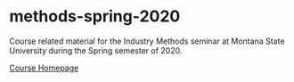# methods-spring-2020
Course related material for the Industry Methods seminar at Montana State University during the Spring semester of 2020.

[Course Homepage](http://www.cs.montana.edu/~grayd/methods-spring-2020/)
